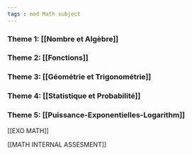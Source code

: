 ```yaml
---
tags : mod Math subject
---
```

### **Theme 1:** [[Nombre et Algèbre]]  

### **Theme 2:** [[Fonctions]] 

### **Theme 3:** [[Géométrie et Trigonométrie]] 

### **Theme 4:** [[Statistique et Probabilité]] 

### **Theme 5:** [[Puissance-Exponentielles-Logarithm]] 

[[EXO MATH]] 

[[MATH INTERNAL ASSESMENT]] 